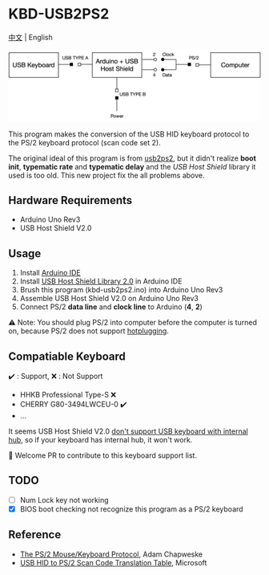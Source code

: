 # KBD-USB2PS2

[中文](./README.md) | English

![kbd-usb2ps2](kbd-usb2ps2.png)

This program makes the conversion of the USB HID keyboard protocol to the PS/2 keyboard protocol (scan code set 2).

The original ideal of this program is from [usb2ps2](https://github.com/limao693/usb2ps2), but it didn't realize **boot init**, **typematic rate** and  **typematic delay** and the *USB Host Shield* library it used is too old. This new project fix the all problems above.

## Hardware Requirements

* Arduino Uno Rev3
* USB Host Shield V2.0

## Usage

1. Install [Arduino IDE](https://www.arduino.cc/en/Main/Software)
2. Install [USB Host Shield Library 2.0](https://github.com/felis/USB_Host_Shield_2.0) in Arduino IDE
3. Brush this program (kbd-usb2ps2.ino) into Arduino Uno Rev3
4. Assemble USB Host Shield V2.0 on Arduino Uno Rev3
5. Connect PS/2 **data line** and **clock line** to Arduino (**4**, **2**)

:warning: Note: You should plug PS/2 into computer before the computer is turned on, because PS/2 does not support [hotplugging](https://en.wikipedia.org/wiki/PS/2_port#Hotplugging).

## Compatiable Keyboard

:heavy_check_mark: : Support, :x: : Not Support

* HHKB Professional Type-S :x:
* CHERRY G80-3494LWCEU-0 :heavy_check_mark:
* ...

It seems USB Host Shield V2.0 [don't support USB keyboard with internal hub](https://github.com/felis/USB_Host_Shield_2.0/issues/518), so if your keyboard has internal hub, it won't work.

:rose: Welcome PR to contribute to this keyboard support list.

## TODO

* [ ] Num Lock key not working
* [x] BIOS boot checking not recognize this program as a PS/2 keyboard

## Reference

* [The PS/2 Mouse/Keyboard Protocol](https://www.avrfreaks.net/sites/default/files/PS2%20Keyboard.pdf), Adam Chapweske
* [USB HID to PS/2 Scan Code Translation Table](https://download.microsoft.com/download/1/6/1/161ba512-40e2-4cc9-843a-923143f3456c/translate.pdf), Microsoft
